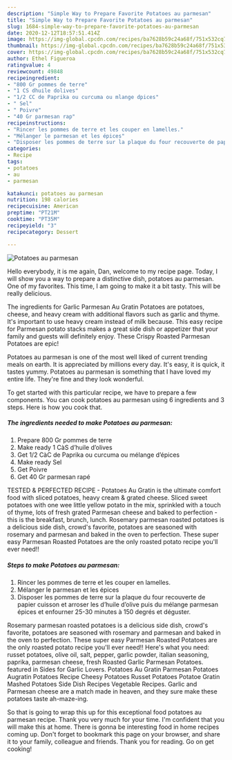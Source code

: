 ```yaml
---
description: "Simple Way to Prepare Favorite Potatoes au parmesan"
title: "Simple Way to Prepare Favorite Potatoes au parmesan"
slug: 1684-simple-way-to-prepare-favorite-potatoes-au-parmesan
date: 2020-12-12T18:57:51.414Z
image: https://img-global.cpcdn.com/recipes/ba7628b59c24a68f/751x532cq70/potatoes-au-parmesan-photo-principale-de-la-recette.jpg
thumbnail: https://img-global.cpcdn.com/recipes/ba7628b59c24a68f/751x532cq70/potatoes-au-parmesan-photo-principale-de-la-recette.jpg
cover: https://img-global.cpcdn.com/recipes/ba7628b59c24a68f/751x532cq70/potatoes-au-parmesan-photo-principale-de-la-recette.jpg
author: Ethel Figueroa
ratingvalue: 4
reviewcount: 49848
recipeingredient:
- "800 Gr pommes de terre"
- "1 CS dhuile dolives"
- "1/2 CC de Paprika ou curcuma ou mlange dpices"
- " Sel"
- " Poivre"
- "40 Gr parmesan rap"
recipeinstructions:
- "Rincer les pommes de terre et les couper en lamelles."
- "Mélanger le parmesan et les épices"
- "Disposer les pommes de terre sur la plaque du four recouverte de papier cuisson et arroser les d’huile d’olive puis du mélange parmesan épices et enfourner 25-30 minutes à 150 degrés et déguster."
categories:
- Recipe
tags:
- potatoes
- au
- parmesan

katakunci: potatoes au parmesan 
nutrition: 198 calories
recipecuisine: American
preptime: "PT21M"
cooktime: "PT35M"
recipeyield: "3"
recipecategory: Dessert

---
```



![Potatoes au parmesan](https://img-global.cpcdn.com/recipes/ba7628b59c24a68f/751x532cq70/potatoes-au-parmesan-photo-principale-de-la-recette.jpg)

Hello everybody, it is me again, Dan, welcome to my recipe page. Today, I will show you a way to prepare a distinctive dish, potatoes au parmesan. One of my favorites. This time, I am going to make it a bit tasty. This will be really delicious.

The ingredients for Garlic Parmesan Au Gratin Potatoes are potatoes, cheese, and heavy cream with additional flavors such as garlic and thyme. It&#39;s important to use heavy cream instead of milk because. This easy recipe for Parmesan potato stacks makes a great side dish or appetizer that your family and guests will definitely enjoy. These Crispy Roasted Parmesan Potatoes are epic!

Potatoes au parmesan is one of the most well liked of current trending meals on earth. It is appreciated by millions every day. It's easy, it is quick, it tastes yummy. Potatoes au parmesan is something that I have loved my entire life. They're fine and they look wonderful.


To get started with this particular recipe, we have to prepare a few components. You can cook potatoes au parmesan using 6 ingredients and 3 steps. Here is how you cook that.

<!--inarticleads1-->

##### The ingredients needed to make Potatoes au parmesan:

1. Prepare 800 Gr pommes de terre
1. Make ready 1 CàS d’huile d’olives
1. Get 1/2 CàC de Paprika ou curcuma ou mélange d’épices
1. Make ready  Sel
1. Get  Poivre
1. Get 40 Gr parmesan rapé


TESTED &amp; PERFECTED RECIPE - Potatoes Au Gratin is the ultimate comfort food with sliced potatoes, heavy cream &amp; grated cheese. Sliced sweet potatoes with one wee little yellow potato in the mix, sprinkled with a touch of thyme, lots of fresh grated Parmesan cheese and baked to perfection - this is the breakfast, brunch, lunch. Rosemary parmesan roasted potatoes is a delicious side dish, crowd&#39;s favorite, potatoes are seasoned with rosemary and parmesan and baked in the oven to perfection. These super easy Parmesan Roasted Potatoes are the only roasted potato recipe you&#39;ll ever need!! 

<!--inarticleads2-->

##### Steps to make Potatoes au parmesan:

1. Rincer les pommes de terre et les couper en lamelles.
1. Mélanger le parmesan et les épices
1. Disposer les pommes de terre sur la plaque du four recouverte de papier cuisson et arroser les d’huile d’olive puis du mélange parmesan épices et enfourner 25-30 minutes à 150 degrés et déguster.


Rosemary parmesan roasted potatoes is a delicious side dish, crowd&#39;s favorite, potatoes are seasoned with rosemary and parmesan and baked in the oven to perfection. These super easy Parmesan Roasted Potatoes are the only roasted potato recipe you&#39;ll ever need!! Here&#39;s what you need: russet potatoes, olive oil, salt, pepper, garlic powder, italian seasoning, paprika, parmesan cheese, fresh Roasted Garlic Parmesan Potatoes. featured in Sides for Garlic Lovers. Potatoes Au Gratin Parmesan Potatoes Augratin Potatoes Recipe Cheesy Potatoes Russet Potatoes Potatoe Gratin Mashed Potatoes Side Dish Recipes Vegetable Recipes. Garlic and Parmesan cheese are a match made in heaven, and they sure make these potatoes taste ah-maze-ing. 

So that is going to wrap this up for this exceptional food potatoes au parmesan recipe. Thank you very much for your time. I'm confident that you will make this at home. There is gonna be interesting food in home recipes coming up. Don't forget to bookmark this page on your browser, and share it to your family, colleague and friends. Thank you for reading. Go on get cooking!
